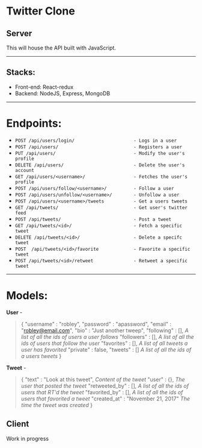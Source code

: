 # Twitter Clone

## Server

This will house the API built with JavaScript.

---

Stacks:
--------------------
- Front-end: React-redux
- Backend: NodeJS, Express, MongoDB

---

Endpoints:
==========
- `POST /api/users/login/                      - Logs in a user`
- `POST /api/users/                            - Registers a user`
- `PUT /api/users/                             - Modify the user's profile`
- `DELETE /api/users/                          - Delete the user's account`
- `GET /api/users/<username>/                  - Fetches the user's profile`
- `POST /api/users/follow/<username>/          - Follow a user`
- `POST /api/users/unfollow/<username>/        - Unfollow a user`
- `POST /api/users/<username>/tweets           - Get a users tweets`
- `GET /api/tweets/                            - Get user's twitter feed`
- `POST /api/tweets/                           - Post a tweet`
- `GET /api/tweets/<id>/                       - Fetch a specific tweet`
- `DELETE /api/tweets/<id>/                    - Delete a specifc tweet`
- `POST  /api/tweets/<id>/favorite             - Favorite a specific tweet`
- `POST /api/tweets/<id>/retweet               - Retweet a specific tweet`

---

Models:
=======
**User** - 
> {
> "username" : "robley",
> "password" : "apassword",
> "email" : "robley@email.com",
> "bio" : "Just another tweep",
> "following" : [], *A list of all the ids of users a user follows*
> "followers" : [], *A list of all the ids of users that follow the user*
> "favorites" : [], *A list of all tweets a user has favorited*
> "private" : false,
> "tweets" : [] *A list of all the ids of a users tweets*
> }

**Tweet** - 
> {
> "text" : "Look at this tweet", *Content of the tweet*
> "user" : {}, *The user that posted the tweet*
> "retweeted_by" : [], *A list of all the ids of users that RT'd the tweet*
> "favorited_by" : [], *A list of all the ids of users that favorited a tweet*
> "created_at" : "November 21, 2017" *The time the tweet was created*
> }

## Client

Work in progress